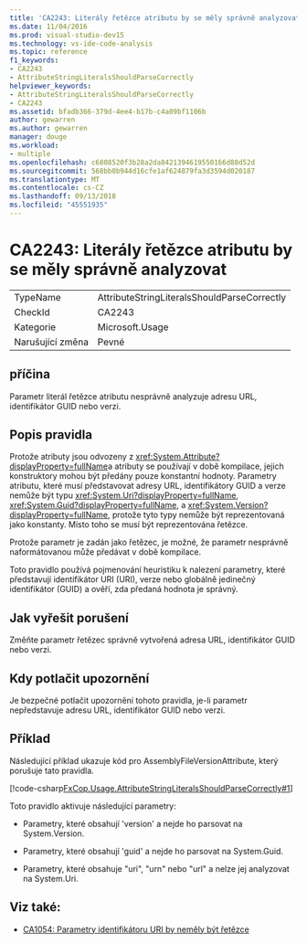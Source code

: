 ```yaml
---
title: 'CA2243: Literály řetězce atributu by se měly správně analyzovat'
ms.date: 11/04/2016
ms.prod: visual-studio-dev15
ms.technology: vs-ide-code-analysis
ms.topic: reference
f1_keywords:
- CA2243
- AttributeStringLiteralsShouldParseCorrectly
helpviewer_keywords:
- AttributeStringLiteralsShouldParseCorrectly
- CA2243
ms.assetid: bfadb366-379d-4ee4-b17b-c4a09bf1106b
author: gewarren
ms.author: gewarren
manager: douge
ms.workload:
- multiple
ms.openlocfilehash: c6808520f3b28a2da8421394619550166d88d52d
ms.sourcegitcommit: 568bb0b944d16cfe1af624879fa3d3594d020187
ms.translationtype: MT
ms.contentlocale: cs-CZ
ms.lasthandoff: 09/13/2018
ms.locfileid: "45551935"
---
```

# <a name="ca2243-attribute-string-literals-should-parse-correctly"></a>CA2243: Literály řetězce atributu by se měly správně analyzovat

|||
|-|-|
|TypeName|AttributeStringLiteralsShouldParseCorrectly|
|CheckId|CA2243|
|Kategorie|Microsoft.Usage|
|Narušující změna|Pevné|

## <a name="cause"></a>příčina
 Parametr literál řetězce atributu nesprávně analyzuje adresu URL, identifikátor GUID nebo verzi.

## <a name="rule-description"></a>Popis pravidla
 Protože atributy jsou odvozeny z <xref:System.Attribute?displayProperty=fullName>a atributy se používají v době kompilace, jejich konstruktory mohou být předány pouze konstantní hodnoty. Parametry atributu, které musí představovat adresy URL, identifikátory GUID a verze nemůže být typu <xref:System.Uri?displayProperty=fullName>, <xref:System.Guid?displayProperty=fullName>, a <xref:System.Version?displayProperty=fullName>, protože tyto typy nemůže být reprezentovaná jako konstanty. Místo toho se musí být reprezentována řetězce.

 Protože parametr je zadán jako řetězec, je možné, že parametr nesprávně naformátovanou může předávat v době kompilace.

 Toto pravidlo používá pojmenování heuristiku k nalezení parametry, které představují identifikátor URI (URI), verze nebo globálně jedinečný identifikátor (GUID) a ověří, zda předaná hodnota je správný.

## <a name="how-to-fix-violations"></a>Jak vyřešit porušení
 Změňte parametr řetězec správně vytvořená adresa URL, identifikátor GUID nebo verzi.

## <a name="when-to-suppress-warnings"></a>Kdy potlačit upozornění
 Je bezpečné potlačit upozornění tohoto pravidla, je-li parametr nepředstavuje adresu URL, identifikátor GUID nebo verzi.

## <a name="example"></a>Příklad
 Následující příklad ukazuje kód pro AssemblyFileVersionAttribute, který porušuje tato pravidla.

 [!code-csharp[FxCop.Usage.AttributeStringLiteralsShouldParseCorrectly#1](../code-quality/codesnippet/CSharp/ca2243-attribute-string-literals-should-parse-correctly_1.cs)]

 Toto pravidlo aktivuje následující parametry:

- Parametry, které obsahují 'version' a nejde ho parsovat na System.Version.

- Parametry, které obsahují 'guid' a nejde ho parsovat na System.Guid.

- Parametry, které obsahuje "uri", "urn" nebo "url" a nelze jej analyzovat na System.Uri.

## <a name="see-also"></a>Viz také:

- [CA1054: Parametry identifikátoru URI by neměly být řetězce](../code-quality/ca1054-uri-parameters-should-not-be-strings.md)